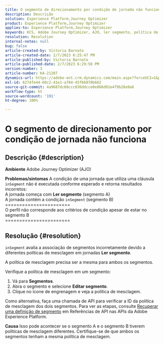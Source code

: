 ```yaml
---
title: O segmento de direcionamento por condição de jornada não funciona
description: Descrição
solution: Experience Platform,Journey Optimizer
product: Experience Platform,Journey Optimizer
applies-to: Experience Platform,Journey Optimizer
keywords: KCS, Adobe Journey Optimizer, AJO, ler segmento, política de mesclagem, cláusula inSegment
resolution: Resolution
internal-notes: null
bug: false
article-created-by: Victoria Barnato
article-created-date: 2/7/2023 6:25:47 PM
article-published-by: Victoria Barnato
article-published-date: 2/7/2023 6:29:50 PM
version-number: 3
article-number: KA-21207
dynamics-url: https://adobe-ent.crm.dynamics.com/main.aspx?forceUCI=1&pagetype=entityrecord&etn=knowledgearticle&id=b8c3cbd1-14a7-ed11-aad1-6045bd0065f9
exl-id: 6274fe44-60c2-41e1-a784-45f66078b662
source-git-commit: 4a9687dc68ccc036ddcce0e866d91e4f9b20a9a6
workflow-type: ht
source-wordcount: '191'
ht-degree: 100%

---
```


# O segmento de direcionamento por condição de jornada não funciona

## Descrição {#description}

<b>Ambiente</b>
Adobe Journey Optimizer (AJO)


<b>Problemas/sintomas</b>
A condição de uma jornada que utiliza uma cláusula `inSegment` não é executada conforme esperado e retorna resultados incorretos:
<br>A jornada começa com <b>Ler segmento</b> (segmento A)
<br>A jornada contém a condição `inSegment` (segmento B)
<br>=======================
<br>O perfil não corresponde aos critérios de condição apesar de estar no segmento B
<br>=======================

## Resolução {#resolution}


`inSegment` avalia a associação de segmentos incorretamente devido a diferentes políticas de mesclagem em jornadas <b>Ler segmento</b>.

A política de mesclagem precisa ser a mesma para ambos os segmentos.

Verifique a política de mesclagem em um segmento:

1. Vá para <b>Segmentos</b>.
2. Abra o segmento e selecione <b>Editar segmento</b>.
3. Clique no ícone de engrenagem e veja a política de mesclagem.


Como alternativa, faça uma chamada de API para verificar a ID da política de mesclagem dos dois segmentos. Para ver as etapas, consulte [Recuperar uma definição de segmento](https://developer.adobe.com/experience-platform-apis/references/segmentation/#tag/Segment-definitions/operation/retrieveSegmentDefinitionById) em Referências de API nas APIs da Adobe Experience Platform.


<b>Causa</b>
Isso pode acontecer se o segmento A e o segmento B tiverem políticas de mesclagem diferentes. Certifique-se de que ambos os segmentos tenham a mesma política de mesclagem.
